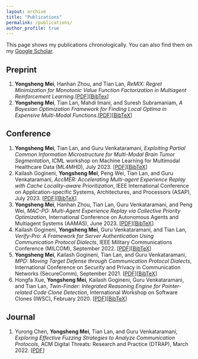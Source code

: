 ```yaml
---
layout: archive
title: "Publications"
permalink: /publications/
author_profile: true
---
```

This page shows my publications chronologically. You can also find them on my [Google Scholar](https://scholar.google.com/citations?user=y4Qyp24AAAAJ&hl=en).

Preprint
------
1. **Yongsheng Mei**, Hanhan Zhou, and Tian Lan, *ReMIX: Regret Minimization for Monotonic Value Function Factorization in Multiagent Reinforcement Learning*.[[PDF](https://arxiv.org/pdf/2302.05593.pdf)][[BibTex](http://ysmei97.github.io/files/bib/remix)]
2. **Yongsheng Mei**, Tian Lan, Mahdi Imani, and Suresh Subramaniam, *A Bayesian Optimization Framework for Finding Local Optima in Expensive Multi-Modal Functions*.[[PDF](https://arxiv.org/pdf/2210.06635.pdf)][[BibTeX](https://scholar.googleusercontent.com/scholar.bib?q=info:9ykscXvSK78J:scholar.google.com/&output=citation&scisdr=Cm0OD9uxELvbjgO3qVk:AGlGAw8AAAAAZJSxsVl-6bA50WhhiVroWAW4BLs&scisig=AGlGAw8AAAAAZJSxsfwYQNJ5CVQY-yMcZ9TaMkQ&scisf=4&ct=citation&cd=-1&hl=en&scfhb=1)]

Conference
------
1. **Yongsheng Mei**, Tian Lan, and Guru Venkataramani, *Exploiting Partial Common Information Microstructure for Multi-Modal Brain Tumor Segmentation*, ICML workshop on Machine Learning for Multimodal Healthcare Data (ML4MHD), July 2023. [[PDF](https://arxiv.org/pdf/2302.02521.pdf)][[BibTeX](https://scholar.googleusercontent.com/scholar.bib?q=info:47nos1YV5soJ:scholar.google.com/&output=citation&scisdr=Cm0OD9uxELvbjgOlupM:AGlGAw8AAAAAZJSjopPOTgQa-bBQszsb_MgxgK8&scisig=AGlGAw8AAAAAZJSjomksO2zBGZlQY9HOlcoUXQg&scisf=4&ct=citation&cd=-1&hl=en&scfhb=1)]
2. Kailash Gogineni, **Yongsheng Mei**, Peng Wei, Tian Lan, and Guru Venkataramani, *AccMER: Accelerating Multi-agent Experience Replay with Cache Locality-aware Prioritization*, IEEE International Conference on Application-specific Systems, Architectures, and Processors (ASAP), July 2023. [[PDF](https://arxiv.org/pdf/2306.00187.pdf)][[BibTeX](https://scholar.googleusercontent.com/scholar.bib?q=info:5RdzTsaJwAEJ:scholar.google.com/&output=citation&scisdr=Cm0OD9uxELvbjgOlbcs:AGlGAw8AAAAAZJSjdcsYetO8jmFbwiViDX0Unu4&scisig=AGlGAw8AAAAAZJSjdSDVeSCqJiJO-6Svkvu3Ar0&scisf=4&ct=citation&cd=-1&hl=en&scfhb=1)]
3. **Yongsheng Mei**, Hanhan Zhou, Tian Lan, Guru Venkataramani, and Peng Wei, *MAC-PO: Multi-Agent Experience Replay via Collective Priority Optimization*, International Conference on Autonomous Agents and Multiagent Systems (AAMAS), June 2023. [[PDF](https://arxiv.org/pdf/2302.10418.pdf)][[BibTeX](https://scholar.googleusercontent.com/scholar.bib?q=info:1dNxrs6IwrgJ:scholar.google.com/&output=citation&scisdr=Cm0OD9uxELvbjgOl5g8:AGlGAw8AAAAAZJSj_g8Y4Apgx0cID976rQSpQWA&scisig=AGlGAw8AAAAAZJSj_oJdvYkn1kVZqBWYba5J23Y&scisf=4&ct=citation&cd=-1&hl=en&scfhb=1)]
4. Kailash Gogineni, **Yongsheng Mei**, Guru Venkataramani, and Tian Lan, *Verify-Pro: A Framework for Server Authentication Using Communication Protocol Dialects*, IEEE Military Communications Conference (MILCOM), September 2022. [[PDF](https://ieeexplore.ieee.org/abstract/document/10017649)][[BibTeX](https://scholar.googleusercontent.com/scholar.bib?q=info:H-TvrRzOtq8J:scholar.google.com/&output=citation&scisdr=Cm0OD9uxELvbjgOk5So:AGlGAw8AAAAAZJSi_SoPWGJoyqerYvoluWSnMbk&scisig=AGlGAw8AAAAAZJSi_RIDvePeEJgC-1MB8E0vofA&scisf=4&ct=citation&cd=-1&hl=en)]
5. **Yongsheng Mei**, Kailash Gogineni, Tian Lan, and Guru Venkataramani, *MPD: Moving Target Defense through Communication Protocol Dialects*, International Conference on Security and Privacy in Communication Networks (SecureComm), September 2021. [[PDF](https://arxiv.org/pdf/2110.03798.pdf)][[BibTeX](https://scholar.googleusercontent.com/scholar.bib?q=info:wkhSqifgwZ8J:scholar.google.com/&output=citation&scisdr=Cm0OD9uxELvbjgOk1EM:AGlGAw8AAAAAZJSizEPg1V0qwJ8aTCJtLJR9P4c&scisig=AGlGAw8AAAAAZJSizLdHZFyvQQJMZLK5Y5f4t3I&scisf=4&ct=citation&cd=-1&hl=en&scfhb=1)]
6. Hongfa Xue, **Yongsheng Mei**, Kailash Gogineni, Guru Venkataramani, and Tian Lan, *Twin-Finder: Integrated Reasoning Engine for Pointer-related Code Clone Detection*, International Workshop on Software Clones (IWSC), February 2020. [[PDF](https://arxiv.org/pdf/1911.00561.pdf)][[BibTeX](https://scholar.googleusercontent.com/scholar.bib?q=info:rj4gnd87Q_IJ:scholar.google.com/&output=citation&scisdr=Cm0OD9uxELvbjgOkcoc:AGlGAw8AAAAAZJSiaofVsQ9ngrenGBZMzFcP_lw&scisig=AGlGAw8AAAAAZJSiajaYR9S5hpdTimpQY4LXj5M&scisf=4&ct=citation&cd=-1&hl=en)]

Journal
------
1. Yurong Chen, **Yongsheng Mei**, Tian Lan, and Guru Venkataramani, *Exploring Effective Fuzzing Strategies to Analyze Communication Protocols*, ACM Digital Threats: Research and Practice (DTRAP), March 2022. [[PDF](https://www2.seas.gwu.edu/~tlan/papers/YF_DTRAP_2022.pdf)]
